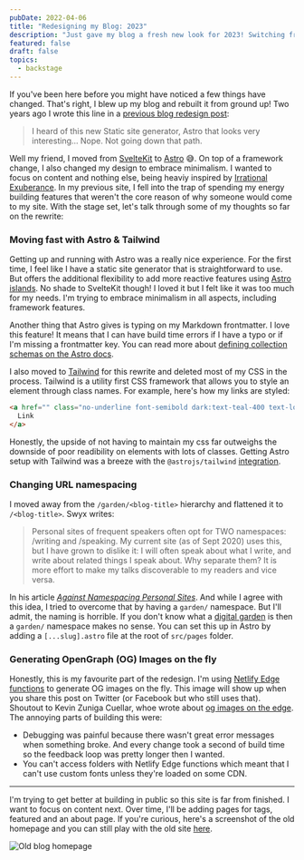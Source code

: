 ```yaml
---
pubDate: 2022-04-06
title: "Redesigning my Blog: 2023"
description: "Just gave my blog a fresh new look for 2023! Switching from SvelteKit to Astro - read on to find out why!"
featured: false
draft: false
topics:
  - backstage
---
```

If you've been here before you might have noticed a few things have changed. That's right, I blew up my blog and rebuilt it from ground up! Two years ago I wrote this line in a [previous blog redesign post](/blog-redesign-2021):

> I heard of this new Static site generator, Astro that looks very interesting…
> Nope. Not going down that path.

Well my friend, I moved from [SvelteKit](https://kit.svelte.dev/) to [Astro](https://astro.build/) 😅. On top of a framework change, I also changed my design to embrace minimalism. I wanted to focus on content and nothing else, being heaviy inspired by [Irrational Exuberance](https://lethain.com/). In my previous site, I fell into the trap of spending my energy building features that weren't the core reason of why someone would come to my site. With the stage set, let's talk through some of my thoughts so far on the rewrite:

### Moving fast with Astro & Tailwind
Getting up and running with Astro was a really nice experience. For the first time, I feel like I have a static site generator that is straightforward to use. But offers the additional flexibility to add more reactive features using [Astro islands](https://docs.astro.build/en/concepts/islands/). No shade to SvelteKit though! I loved it but I felt like it was too much for my needs. I'm trying to embrace minimalism in all aspects, including framework features.

Another thing that Astro gives is typing on my Markdown frontmatter. I love this feature! It means that I can have build time errors if I have a typo or if I'm missing a frontmatter key. You can read more about [defining collection schemas on the Astro docs](https://docs.astro.build/en/guides/content-collections/#defining-a-collection-schema).

I also moved to [Tailwind](https://tailwindcss.com/) for this rewrite and deleted most of my CSS in the process. Tailwind is a utility first CSS framework that allows you to style an element through class names. For example, here's how my links are styled:

```html
<a href="" class="no-underline font-semibold dark:text-teal-400 text-logo-green before:bg-teal-600 before:dark:bg-teal-300 before:rounded-lg hover:before:opacity-100 hover:dark:text-teal-300 hover:text-teal-600 relative">
  Link
</a>
```

Honestly, the upside of not having to maintain my css far outweighs the downside of poor readibility on elements with lots of classes. Getting Astro setup with Tailwind was a breeze with the `@astrojs/tailwind` [integration](https://docs.astro.build/en/guides/integrations-guide/tailwind/).

### Changing URL namespacing
I moved away from the `/garden/<blog-title>` hierarchy and flattened it to `/<blog-title>`. Swyx writes:

> Personal sites of frequent speakers often opt for TWO namespaces: /writing and /speaking. My current site (as of Sept 2020) uses this, but I have grown to dislike it: I will often speak about what I write, and write about related things I speak about. Why separate them? It is more effort to make my talks discoverable to my readers and vice versa.

In his article [*Against Namespacing Personal Sites*](https://www.swyx.io/namespacing-sites). And while I agree with this idea, I tried to overcome that by having a `garden/` namespace. But I'll admit, the naming is horrible. If you don't know what a [digital garden](https://maggieappleton.com/garden-history) is then a `garden/` namespace makes no sense. You can set this up in Astro by adding a `[...slug].astro` file at the root of `src/pages` folder.

### Generating OpenGraph (OG) Images on the fly
Honestly, this is my favourite part of the redesign. I'm using [Netlify Edge functions](https://docs.netlify.com/edge-functions/overview/) to generate OG images on the fly. This image will show up when you share this post on Twitter (or Facebook but who still uses that). Shoutout to Kevin Zuniga Cuellar, whoe wrote about [og images on the edge](https://www.kevinzunigacuellar.com/blog/og-images-on-the-edge/). The annoying parts of building this were:
- Debugging was painful because there wasn't great error messages when something broke. And every change took a second of build time so the feedback loop was pretty longer then I wanted.
- You can't access folders with Netlify Edge functions which meant that I can't use custom fonts unless they're loaded on some CDN.

---

I'm trying to get better at building in public so this site is far from finished. I want to focus on content next. Over time, I'll be adding pages for tags, featured and an about page. If you're curious, here's a screenshot of the old homepage and you can still play with the old site [here](https://elastic-engelbart-26e6d9.netlify.app/).

![Old blog homepage](../../assets/redesigning-blog-2023-before-2.png)